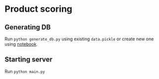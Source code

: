 Product scoring
=========================

Generating DB
-------------------------

Run `python generate_db.py` using existing `data.pickle` or create new one using [notebook](https://jupyter.dhstatic.com:8444/notebooks/dmitry_yankelevich/Category%20levels.ipynb).


Starting server
-------------------------

Run `python main.py`
